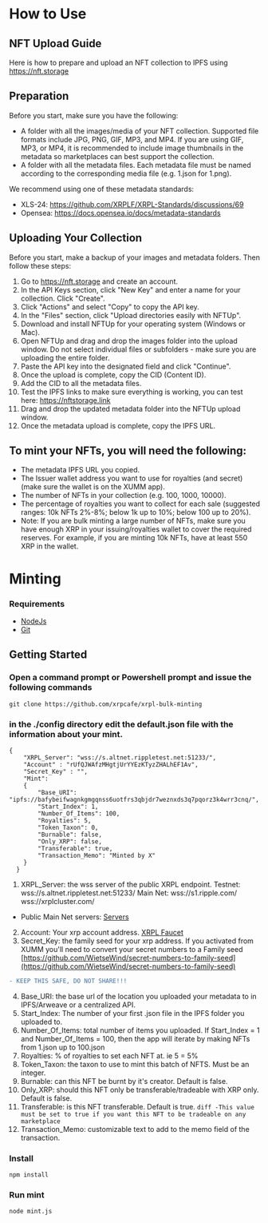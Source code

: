 # How to Use

## NFT Upload Guide

Here is how to prepare and upload an NFT collection to IPFS using https://nft.storage

## Preparation
Before you start, make sure you have the following:
* A folder with all the images/media of your NFT collection. Supported file formats include JPG, PNG, GIF, MP3, and MP4. If you are using GIF, MP3, or MP4, it is recommended to include image thumbnails in the metadata so marketplaces can best support the collection.
* A folder with all the metadata files. Each metadata file must be named according to the corresponding media file (e.g. 1.json for 1.png).

We recommend using one of these metadata standards:
* XLS-24: https://github.com/XRPLF/XRPL-Standards/discussions/69
* Opensea: https://docs.opensea.io/docs/metadata-standards

## Uploading Your Collection
Before you start, make a backup of your images and metadata folders. Then follow these steps:

1. Go to https://nft.storage and create an account.
2. In the API Keys section, click "New Key" and enter a name for your collection. Click "Create".
3. Click "Actions" and select "Copy" to copy the API key.
4. In the "Files" section, click "Upload directories easily with NFTUp".
5. Download and install NFTUp for your operating system (Windows or Mac).
6. Open NFTUp and drag and drop the images folder into the upload window. Do not select individual files or subfolders - make sure you are uploading the entire folder.
7. Paste the API key into the designated field and click "Continue".
8. Once the upload is complete, copy the CID (Content ID).
9. Add the CID to all the metadata files.
10. Test the IPFS links to make sure everything is working, you can test here: https://nftstorage.link
11. Drag and drop the updated metadata folder into the NFTUp upload window.
12. Once the metadata upload is complete, copy the IPFS URL.

## To mint your NFTs, you will need the following:
* The metadata IPFS URL you copied.
* The Issuer wallet address you want to use for royalties (and secret) (make sure the wallet is on the XUMM app).
* The number of NFTs in your collection (e.g. 100, 1000, 10000).
* The percentage of royalties you want to collect for each sale (suggested ranges: 10k NFTs 2%-8%; below 1k up to 10%; below 100 up to 20%).
* Note: If you are bulk minting a large number of NFTs, make sure you have enough XRP in your issuing/royalties wallet to cover the required reserves. For example, if you are minting 10k NFTs, have at least 550 XRP in the wallet.

# Minting

### Requirements

+ [NodeJs](https://nodejs.org/en/)
+ [Git](https://git-scm.com/downloads)

## Getting Started

### Open a command prompt or Powershell prompt and issue the following commands

```
git clone https://github.com/xrpcafe/xrpl-bulk-minting
```

### in the ./config directory edit the default.json file with the information about your mint.
```
{
    "XRPL_Server": "wss://s.altnet.rippletest.net:51233/",
    "Account" : "rUfQJWAfzMHgtjUrYYEzKTyzZHALhEF1Av",
    "Secret_Key" : "",
    "Mint":
    {
        "Base_URI": "ipfs://bafybeifwagnkgmgqnss6uotfrs3qbjdr7weznxds3q7pqorz3k4wrr3cnq/",
        "Start_Index": 1,
        "Number_Of_Items": 100,
        "Royalties": 5,
        "Token_Taxon": 0,
        "Burnable": false,
        "Only_XRP": false,
        "Transferable": true,
        "Transaction_Memo": "Minted by X"
    }
  }
  ```
1. XRPL_Server: the wss server of the public XRPL endpoint. Testnet: wss://s.altnet.rippletest.net:51233/  Main Net: wss://s1.ripple.com/    wss://xrplcluster.com/
 - Public Main Net servers: [Servers](https://xrpl.org/public-servers.html)
2. Account: Your xrp account address. [XRPL Faucet](https://xrpl.org/xrp-testnet-faucet.html)
3. Secret_Key: the family seed for your xrp address. If you activated from XUMM you'll need to convert your secret numbers to a Family seed [https://github.com/WietseWind/secret-numbers-to-family-seed](https://github.com/WietseWind/secret-numbers-to-family-seed)
 ```diff
- KEEP THIS SAFE, DO NOT SHARE!!!
```
4. Base_URI: the base url of the location you uploaded your metadata to in IPFS/Arweave or a centralized API.
5. Start_Index: The number of your first .json file in the IPFS folder you uploaded to.
6. Number_Of_Items: total number of items you uploaded. If Start_Index = 1 and Number_Of_Items = 100, then the app will iterate by making NFTs from 1.json up to 100.json
7. Royalties: % of royalties to set each NFT at. ie 5 = 5%
8. Token_Taxon: the taxon to use to mint this batch of NFTS. Must be an integer.
9. Burnable: can this NFT be burnt by it's creator. Default is false.
10. Only_XRP: should this NFT only be transferable/tradeable with XRP only. Default is false.
11. Transferable: is this NFT transferable. Default is true. ```diff -This value must be set to true if you want this NFT to be tradeable on any marketplace ```
12. Transaction_Memo: customizable text to add to the memo field of the transaction.

### Install
``` npm install ``` 

### Run mint
``` node mint.js ``` 


